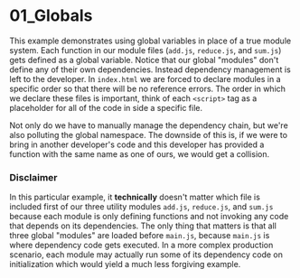 # 01_Globals

This example demonstrates using global variables in place of a true module system. Each function
in our module files (`add.js`, `reduce.js`, and `sum.js`) gets defined as a global variable. Notice
that our global "modules" don't define any of their own dependencies. Instead dependency management
is left to the developer. In `index.html` we are forced to declare modules in a specific order so
that there will be no reference errors. The order in which we declare these files is important, think
of each `<script>` tag as a placeholder for all of the code in side a specific file.

Not only do we have to manually manage the dependency chain, but we're also polluting the global namespace.
The downside of this is, if we were to bring in another developer's code and this developer has provided a function
with the same name as one of ours, we would get a collision.

### Disclaimer

In this particular example, it **technically** doesn't matter which file is included first of our three utility modules `add.js`,
`reduce.js`, and `sum.js` because each module is only defining functions and not invoking any code that depends on its dependencies.
The only thing that matters is that all three global "modules" are loaded before `main.js`, because `main.js` is where dependency code
gets executed. In a more complex production scenario, each module may actually run some of its dependency code on initialization which
would yield a much less forgiving example.
